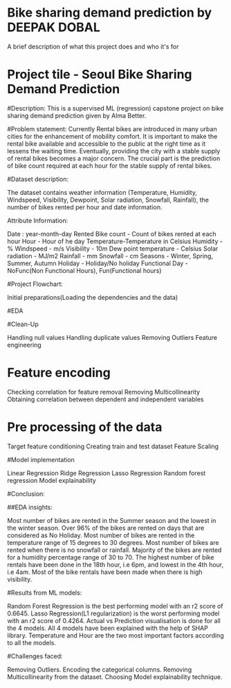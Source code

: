 
# Bike sharing demand prediction by DEEPAK DOBAL


A brief description of what this project does and who it's for

# Project tile - Seoul Bike Sharing Demand Prediction

#Description:
This is a supervised ML (regression) capstone project on bike sharing demand prediction given by Alma Better.

#Problem statement:
Currently Rental bikes are introduced in many urban cities for the enhancement of mobility comfort. It is important to make the rental bike available and accessible to the public at the right time as it lessens the waiting time. Eventually, providing the city with a stable supply of rental bikes becomes a major concern. The crucial part is the prediction of bike count required at each hour for the stable supply of rental bikes.

#Dataset description:

The dataset contains weather information (Temperature, Humidity, Windspeed, Visibility, Dewpoint, Solar radiation, Snowfall, Rainfall), the number of bikes rented per hour and date information.

Attribute Information:

Date : year-month-day
Rented Bike count - Count of bikes rented at each hour
Hour - Hour of he day
Temperature-Temperature in Celsius
Humidity - %
Windspeed - m/s
Visibility - 10m
Dew point temperature - Celsius
Solar radiation - MJ/m2
Rainfall - mm
Snowfall - cm
Seasons - Winter, Spring, Summer, Autumn
Holiday - Holiday/No holiday
Functional Day - NoFunc(Non Functional Hours), Fun(Functional hours)

#Project Flowchart:

Initial preparations(Loading the dependencies and the data)

#EDA

#Clean-Up

Handling null values
Handling duplicate values
Removing Outliers
Feature engineering

# Feature encoding
Checking correlation for feature removal
Removing Multicollinearity
Obtaining correlation between dependent and independent variables

# Pre processing of the data

Target feature conditioning
Creating train and test dataset
Feature Scaling

#Model implementation

Linear Regression
Ridge Regression
Lasso Regression
Random forest regression
Model explainability


#Conclusion:

##EDA insights:

Most number of bikes are rented in the Summer season and the lowest in the winter season.
Over 96% of the bikes are rented on days that are considered as No Holiday.
Most number of bikes are rented in the temperature range of 15 degrees to 30 degrees.
Most number of bikes are rented when there is no snowfall or rainfall.
Majority of the bikes are rented for a humidity percentage range of 30 to 70.
The highest number of bike rentals have been done in the 18th hour, i.e 6pm, and lowest in the 4th hour, i.e 4am.
Most of the bike rentals have been made when there is high visibility.

#Results from ML models:

Random Forest Regression is the best performing model with an r2 score of 0.6645.
Lasso Regression(L1 regularization) is the worst performing model with an r2 score of 0.4264.
Actual vs Prediction visualisation is done for all the 4 models.
All 4 models have been explained with the help of SHAP library.
Temperature and Hour are the two most important factors according to all the models.

#Challenges faced:

Removing Outliers.
Encoding the categorical columns.
Removing Multicollinearity from the dataset.
Choosing Model explainability technique.